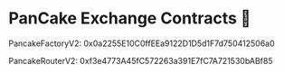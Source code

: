 # PanCake Exchange Contracts 🥞

PancakeFactoryV2: 0x0a2255E10C0ffEEa9122D1D5d1F7d750412506a0 

PancakeRouterV2: 0xf3e4773A45fC572263a391E7fC7A721530bABf85
